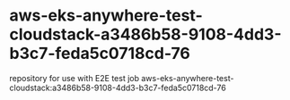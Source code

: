 # aws-eks-anywhere-test-cloudstack-a3486b58-9108-4dd3-b3c7-feda5c0718cd-76
repository for use with E2E test job aws-eks-anywhere-test-cloudstack:a3486b58-9108-4dd3-b3c7-feda5c0718cd-76
